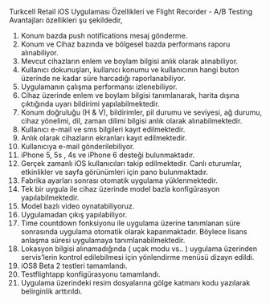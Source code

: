 Turkcell Retail iOS Uygulaması Özellikleri ve Flight Recorder - A/B Testing Avantajları özellikleri şu şekildedir,

1. Konum bazda push notifications mesaj gönderme. 
2. Konum ve Cihaz bazında ve bölgesel bazda performans raporu alınabiliyor. 
3. Mevcut cihazların enlem ve boylam bilgisi anlık olarak alınabiliyor. 
4. Kullanıcı dokunuşları, kullanıcı konumu  ve kullanıcının hangi buton üzerinde ne kadar süre harcadığı raporlanabiliyor. 
5. Uygulamanın çalışma performansı izlenebiliyor. 
6.  Cihaz üzerinde enlem  ve boylam bilgisi tanımlanarak, harita dışına çıktığında uyarı bildirimi yapılabilmektedir. 
7. Konum doğruluğu (H & V), bildirimler, pil durumu ve seviyesi, ağ durumu, cihaz yönelimi, dil, zaman dilimi bilgisi anlık olarak alınabilmektedir. 
8. Kullanıcı e-mail ve sms bilgileri kayıt edilmektedir. 
9. Anlık olarak cihazların ekranları kayıt edilmektedir. 
10. Kullanıcıya e-mail gönderilebiliyor. 
11. iPhone 5, 5s , 4s ve iPhone 6 desteği bulunmaktadır. 
12. Gerçek zamanlı iOS kullanıcıları takip edilmektedir. Canlı oturumlar, etkinlikler ve sayfa görünümleri için pano bulunmaktadır.
13. Fabrika ayarları sonrası otomatik uygulama yüklenmektedir. 
14. Tek bir uygula ile cihaz üzerinde model bazla konfigürasyon yapılabilmektedir. 
15. Model bazlı video oynatabiliyoruz. 
16. Uygulamadan çıkış yapılabiliyor. 
17. Time countdown fonksiyonu ile uygulama üzerine tanımlanan süre sonrasında  uygulama otomatik olarak kapanmaktadır. Böylece lisans anlaşma süresi uygulamaya tanımlanabilmektedir. 
18. Lokasyon bilgisi alınamadığında ( uçak modu vs.. ) uygulama üzerinden servis’lerin kontrol edilebilmesi için  yönlendirme menüsü dizayn edildi. 
19. iOS8 Beta 2 testleri tamamlandı. 
20. Testflightapp konfigürasyonu tamamlandı. 
21. Uygulama üzerindeki resim dosyalarına gölge katmanı kodu yazılarak belirginlik arttırıldı. 
